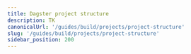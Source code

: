 ```yaml
---
title: Dagster project structure
description: TK
canonicalUrl: '/guides/build/projects/project-structure'
slug: '/guides/build/projects/project-structure'
sidebar_position: 200
---
```


